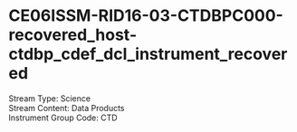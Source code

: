 # CE06ISSM-RID16-03-CTDBPC000-recovered_host-ctdbp_cdef_dcl_instrument_recovered

Stream Type: Science<br>
Stream Content: Data Products<br>
Instrument Group Code: CTD<br>
